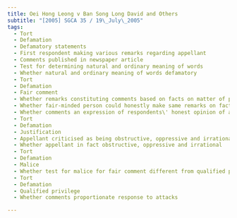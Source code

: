 ```yaml
---
title: Oei Hong Leong v Ban Song Long David and Others 
subtitle: "[2005] SGCA 35 / 19\_July\_2005"
tags:
  - Tort
  - Defamation
  - Defamatory statements
  - First respondent making various remarks regarding appellant
  - Comments published in newspaper article
  - Test for determining natural and ordinary meaning of words
  - Whether natural and ordinary meaning of words defamatory
  - Tort
  - Defamation
  - Fair comment
  - Whether remarks constituting comments based on facts on matter of public interest
  - Whether fair-minded person could honestly make same remarks on facts proved
  - Whether comments an expression of respondents\' honest opinion of appellant\'s conduct
  - Tort
  - Defamation
  - Justification
  - Appellant criticised as being obstructive, oppressive and irrational
  - Whether appellant in fact obstructive, oppressive and irrational
  - Tort
  - Defamation
  - Malice
  - Whether test for malice for fair comment different from qualified privilege
  - Tort
  - Defamation
  - Qualified privilege
  - Whether comments proportionate response to attacks

---
```


